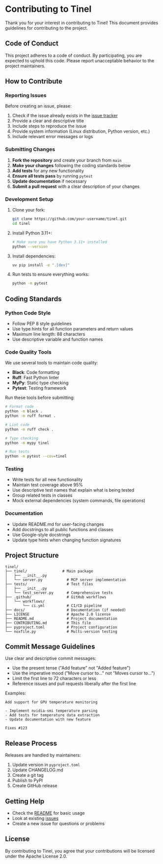 # Contributing to Tinel

Thank you for your interest in contributing to Tinel! This document provides guidelines for contributing to the project.

## Code of Conduct

This project adheres to a code of conduct. By participating, you are expected to uphold this code. Please report unacceptable behavior to the project maintainers.

## How to Contribute

### Reporting Issues

Before creating an issue, please:

1. Check if the issue already exists in the [issue tracker](https://github.com/infenia/tinel/issues)
2. Provide a clear and descriptive title
3. Include steps to reproduce the issue
4. Provide system information (Linux distribution, Python version, etc.)
5. Include relevant error messages or logs

### Submitting Changes

1. **Fork the repository** and create your branch from `main`
2. **Make your changes** following the coding standards below
3. **Add tests** for any new functionality
4. **Ensure all tests pass** by running `pytest`
5. **Update documentation** if necessary
6. **Submit a pull request** with a clear description of your changes

### Development Setup

1. Clone your fork:

    ```bash
    git clone https://github.com/your-username/tinel.git
    cd tinel
    ```

2. Install Python 3.11+:

    ```bash
    # Make sure you have Python 3.11+ installed
    python --version
    ```

3. Install dependencies:

    ```bash
    uv pip install -e ".[dev]"
    ```

4. Run tests to ensure everything works:

    ```bash
    python -m pytest
    ```

## Coding Standards

### Python Code Style

- Follow PEP 8 style guidelines
- Use type hints for all function parameters and return values
- Maximum line length: 88 characters
- Use descriptive variable and function names

### Code Quality Tools

We use several tools to maintain code quality:

- **Black**: Code formatting
- **Ruff**: Fast Python linter
- **MyPy**: Static type checking
- **Pytest**: Testing framework

Run these tools before submitting:

```bash
# Format code
python -m black .
python -m ruff format .

# Lint code
python -m ruff check .

# Type checking
python -m mypy tinel

# Run tests
python -m pytest --cov=tinel
```

### Testing

- Write tests for all new functionality
- Maintain test coverage above 95%
- Use descriptive test names that explain what is being tested
- Group related tests in classes
- Mock external dependencies (system commands, file operations)

### Documentation

- Update README.md for user-facing changes
- Add docstrings to all public functions and classes
- Use Google-style docstrings
- Update type hints when changing function signatures

## Project Structure

```
tinel/
├── tinel/                # Main package
│   ├── __init__.py
│   └── server.py           # MCP server implementation
├── tests/                  # Test files
│   ├── __init__.py
│   └── test_server.py      # Comprehensive tests
├── .github/                # GitHub workflows
│   └── workflows/
│       └── ci.yml          # CI/CD pipeline
├── docs/                   # Documentation (if needed)
├── LICENSE                 # Apache 2.0 license
├── README.md               # Project documentation
├── CONTRIBUTING.md         # This file
├── pyproject.toml          # Project configuration
└── noxfile.py              # Multi-version testing
```

## Commit Message Guidelines

Use clear and descriptive commit messages:

- Use the present tense ("Add feature" not "Added feature")
- Use the imperative mood ("Move cursor to..." not "Moves cursor to...")
- Limit the first line to 72 characters or less
- Reference issues and pull requests liberally after the first line

Examples:

```
Add support for GPU temperature monitoring

- Implement nvidia-smi temperature parsing
- Add tests for temperature data extraction
- Update documentation with new feature

Fixes #123
```

## Release Process

Releases are handled by maintainers:

1. Update version in `pyproject.toml`
2. Update CHANGELOG.md
3. Create a git tag
4. Publish to PyPI
5. Create GitHub release

## Getting Help

- Check the [README](README.md) for basic usage
- Look at existing [issues](https://github.com/infenia/tinel/issues)
- Create a new issue for questions or problems

## License

By contributing to Tinel, you agree that your contributions will be licensed under the Apache License 2.0.
